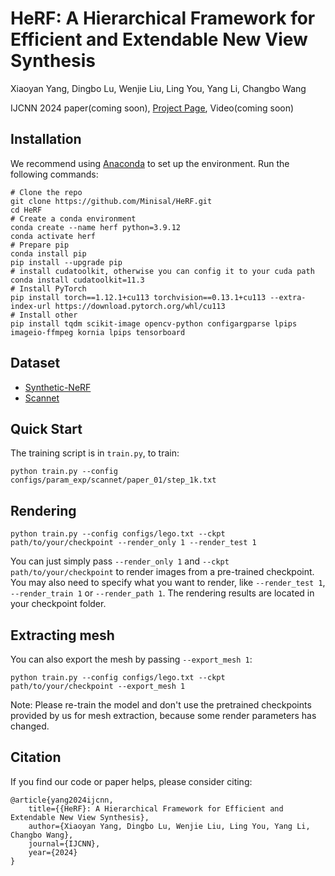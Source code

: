 # HeRF: A Hierarchical Framework for Efficient and Extendable New View Synthesis  

Xiaoyan Yang, Dingbo Lu, Wenjie Liu, Ling You, Yang Li, Changbo Wang

IJCNN 2024 paper(coming soon),  [Project Page](https://vpx-ecnu.github.io/HeRF_website/), Video(coming soon)

## Installation



We recommend using [Anaconda](https://www.anaconda.com/products/individual) to set up the environment. Run the following commands:
```shell
# Clone the repo
git clone https://github.com/Minisal/HeRF.git
cd HeRF
# Create a conda environment
conda create --name herf python=3.9.12
conda activate herf
# Prepare pip
conda install pip
pip install --upgrade pip
# install cudatoolkit, otherwise you can config it to your cuda path
conda install cudatoolkit=11.3
# Install PyTorch
pip install torch==1.12.1+cu113 torchvision==0.13.1+cu113 --extra-index-url https://download.pytorch.org/whl/cu113
# Install other
pip install tqdm scikit-image opencv-python configargparse lpips imageio-ffmpeg kornia lpips tensorboard
```


## Dataset
* [Synthetic-NeRF](https://drive.google.com/drive/folders/128yBriW1IG_3NJ5Rp7APSTZsJqdJdfc1)
* [Scannet](https://drive.google.com/drive/folders/128yBriW1IG_3NJ5Rp7APSTZsJqdJdfc1)

[//]: # (* [Synthetic-NSVF]&#40;https://dl.fbaipublicfiles.com/nsvf/dataset/Synthetic_NSVF.zip&#41;)

[//]: # (* [Tanks&Temples]&#40;https://dl.fbaipublicfiles.com/nsvf/dataset/TanksAndTemple.zip&#41;)

[//]: # (* [Forward-facing]&#40;https://drive.google.com/drive/folders/128yBriW1IG_3NJ5Rp7APSTZsJqdJdfc1&#41;)



## Quick Start
The training script is in `train.py`, to train:

```
python train.py --config configs/param_exp/scannet/paper_01/step_1k.txt
```



## Rendering

```
python train.py --config configs/lego.txt --ckpt path/to/your/checkpoint --render_only 1 --render_test 1 
```

You can just simply pass `--render_only 1` and `--ckpt path/to/your/checkpoint` to render images from a pre-trained
checkpoint. You may also need to specify what you want to render, like `--render_test 1`, `--render_train 1` or `--render_path 1`.
The rendering results are located in your checkpoint folder. 

## Extracting mesh
You can also export the mesh by passing `--export_mesh 1`:
```
python train.py --config configs/lego.txt --ckpt path/to/your/checkpoint --export_mesh 1
```
Note: Please re-train the model and don't use the pretrained checkpoints provided by us for mesh extraction, 
because some render parameters has changed.


## Citation 
If you find our code or paper helps, please consider citing:
```
@article{yang2024ijcnn,
    title={{HeRF}: A Hierarchical Framework for Efficient and Extendable New View Synthesis},
    author={Xiaoyan Yang, Dingbo Lu, Wenjie Liu, Ling You, Yang Li, Changbo Wang},
    journal={IJCNN},
    year={2024}
}
```
